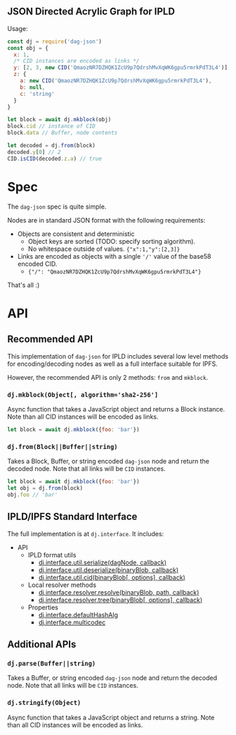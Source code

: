 ## JSON Directed Acrylic Graph for IPLD

Usage:

```javascript
const dj = require('dag-json')
const obj = {
  x: 1,
  /* CID instances are encoded as links */
  y: [2, 3, new CID('QmaozNR7DZHQK1ZcU9p7QdrshMvXqWK6gpu5rmrkPdT3L4')],
  z: {
    a: new CID('QmaozNR7DZHQK1ZcU9p7QdrshMvXqWK6gpu5rmrkPdT3L4'),
    b: null,
    c: 'string'
  }
}

let block = await dj.mkblock(obj)
block.cid // instance of CID
block.data // Buffer, node contents

let decoded = dj.from(block)
decoded.y[0] // 2
CID.isCID(decoded.z.a) // true
```

# Spec

The `dag-json` spec is quite simple.

Nodes are in standard JSON format with the following requirements:

* Objects are consistent and deterministic
  * Object keys are sorted (TODO: specify sorting algorithm).
  * No whitespace outside of values. `{"x":1,"y":[2,3]}`
* Links are encoded as objects with a single `'/'` value of the
  base58 encoded CID.
  * `{"/": "QmaozNR7DZHQK1ZcU9p7QdrshMvXqWK6gpu5rmrkPdT3L4"}`

That's all :)

# API

## Recommended API

This implementation of `dag-json` for IPLD includes several low level
methods for encoding/decoding nodes as well as a full interface suitable for
IPFS.

However, the recommended API is only 2 methods: `from` and `mkblock`.

### `dj.mkblock(Object[, algorithm='sha2-256']`

Async function that takes a JavaScript object and returns a Block instance.
Note than all CID instances will be encoded as links.

```javascript
let block = await dj.mkblock({foo: 'bar'})
```

### `dj.from(Block||Buffer||string)`

Takes a Block, Buffer, or string encoded `dag-json` node and return the
decoded node. Note that all links will be `CID` instances.

```javascript
let block = await dj.mkblock({foo: 'bar'})
let obj = dj.from(block)
obj.foo // 'bar'
```

## IPLD/IPFS Standard Interface

The full implementation is at `dj.interface`. It includes:

* API
  * IPLD format utils
    * [dj.interface.util.serialize(dagNode, callback)](https://github.com/ipld/interface-ipld-format#utilserializedagnode-callback)
    * [dj.interface.util.deserialize(binaryBlob, callback)](https://github.com/ipld/interface-ipld-format#utildeserializebinaryblob-callback)
    * [dj.interface.util.cid(binaryBlob[, options], callback)](https://github.com/ipld/interface-ipld-format#utilcidbinaryblob-options-callback)
  * Local resolver methods
    * [dj.interface.resolver.resolve(binaryBlob, path, callback)](https://github.com/ipld/interface-ipld-format#resolverresolvebinaryblob-path-callback)
    * [dj.interface.resolver.tree(binaryBlob[, options], callback)](https://github.com/ipld/interface-ipld-format#resolvertreebinaryblob-options-callback)
  * Properties
    * [dj.interface.defaultHashAlg](https://github.com/ipld/interface-ipld-format#defaulthashalg)
    * [dj.interface.multicodec](https://github.com/ipld/interface-ipld-format#multicodec)

## Additional APIs

### `dj.parse(Buffer||string)`

Takes a Buffer, or string encoded `dag-json` node and return the
decoded node. Note that all links will be `CID` instances.

### `dj.stringify(Object)`

Async function that takes a JavaScript object and returns a string. Note
than all CID instances will be encoded as links.